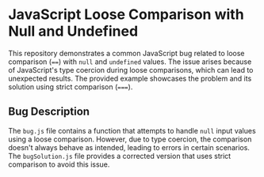 # JavaScript Loose Comparison with Null and Undefined

This repository demonstrates a common JavaScript bug related to loose comparison (`==`) with `null` and `undefined` values.  The issue arises because of JavaScript's type coercion during loose comparisons, which can lead to unexpected results. The provided example showcases the problem and its solution using strict comparison (`===`).

## Bug Description

The `bug.js` file contains a function that attempts to handle `null` input values using a loose comparison. However, due to type coercion, the comparison doesn't always behave as intended, leading to errors in certain scenarios.  The `bugSolution.js` file provides a corrected version that uses strict comparison to avoid this issue. 